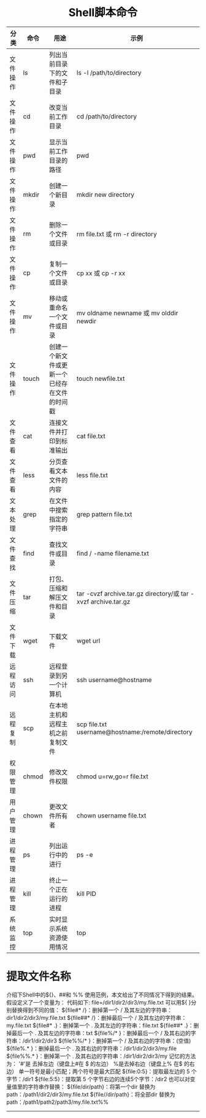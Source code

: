 
<h1 align = "center" style="color: #000000">Shell脚本命令</h1>

| 分类   | 命令    | 用途                     | 示例                                                            |
| ---- | ----- | ---------------------- | ------------------------------------------------------------- |
| 文件操作 | ls    | 列出当前目录下的文件和子目录         | ls -l /path/to/directory                                      |
| 文件操作 | cd    | 改变当前工作目录               | cd /path/to/directory                                         |
| 文件操作 | pwd   | 显示当前工作目录的路径            | pwd                                                           |
| 文件操作 | mkdir | 创建一个新目录                | mkdir new directory                                           |
| 文件操作 | rm    | 删除一个文件或目录              | rm file.txt 或 rm -r directory                                 |
| 文件操作 | cp    | 复制一个文件或目录              | cp xx 或 cp -r xx                                              |
| 文件操作 | mv    | 移动或重命名一个文件或目录          | mv oldname newname 或 mv olddir newdir                         |
| 文件操作 | touch | 创建一个新文件或更新一个已经存在文件的时间戳 | touch newfile.txt                                             |
| 文件查看 | cat   | 连接文件并打印到标准输出           | cat file.txt                                                  |
| 文件查看 | less  | 分页查看文本文件的内容            | less file.txt                                                 |
| 文本处理 | grep  | 在文件中搜索指定的字符串           | grep pattern file.txt                                         |
| 文件查找 | find  | 查找文件或目录                | find / -name filename.txt                                     |
| 文件压缩 | tar   | 打包、压缩和解压文件和目录          | tar -cvzf archive.tar.gz directory/或 tar -xvzf archive.tar.gz |
| 文件下载 | wget  | 下载文件                   | wget url                                                      |
| 远程访问 | ssh   | 远程登录到另一个计算机            | ssh username@hostname                                         |
| 远程复制 | scp   | 在本地主机和远程主机之前复制文件       | scp file.txt username@hostname:/remote/directory              |
| 权限管理 | chmod | 修改文件权限                 | chmod u=rw,go=r file.txt                                      |
| 用户管理 | chown | 更改文件所有者                | chown username file.txt                                       |
| 进程管理 | ps    | 列出运行中的进行               | ps -e                                                         |
| 进程管理 | kill  | 终止一个正在运行的进程            | kill PID                                                      |
| 系统监控 | top   | 实时显示系统资源使用情况           | top                                                           |

# 提取文件名称
介绍下Shell中的${}、##和 %% 使用范例，本文给出了不同情况下得到的结果。
假设定义了一个变量为：
代码如下:
file=/dir1/dir2/dir3/my.file.txt
可以用${ }分别替换得到不同的值：
${file#* /}：删掉第一个 / 及其左边的字符串：dir1/dir2/dir3/my.file.txt
${file##* /}：删掉最后一个 /  及其左边的字符串：my.file.txt
${file#* .}：删掉第一个 .  及其左边的字符串：file.txt
${file##* .}：删掉最后一个 .  及其左边的字符串：txt
${file%/* }：删掉最后一个  /  及其右边的字符串：/dir1/dir2/dir3
${file%%/* }：删掉第一个 /  及其右边的字符串：(空值)
${file%.* }：删掉最后一个  .  及其右边的字符串：/dir1/dir2/dir3/my.file
${file%%.* }：删掉第一个  .   及其右边的字符串：/dir1/dir2/dir3/my
记忆的方法为：
'#'是 去掉左边（键盘上#在 $ 的左边）
%是去掉右边（键盘上% 在$ 的右边）
单一符号是最小匹配；两个符号是最大匹配
${file:0:5}：提取最左边的 5 个字节：/dir1
${file:5:5}：提取第 5 个字节右边的连续5个字节：/dir2
也可以对变量值里的字符串作替换：
${file/dir/path}：将第一个dir 替换为path：/path1/dir2/dir3/my.file.txt
${file//dir/path}：将全部dir 替换为 path：/path1/path2/path3/my.file.txt%%

---
